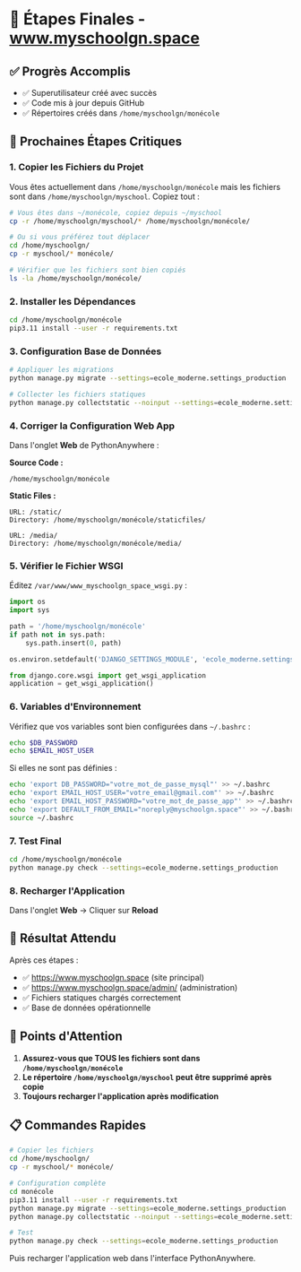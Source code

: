 # 🚀 Étapes Finales - www.myschoolgn.space

## ✅ Progrès Accomplis
- ✅ Superutilisateur créé avec succès
- ✅ Code mis à jour depuis GitHub
- ✅ Répertoires créés dans `/home/myschoolgn/monécole`

## 🔧 Prochaines Étapes Critiques

### 1. Copier les Fichiers du Projet
Vous êtes actuellement dans `/home/myschoolgn/monécole` mais les fichiers sont dans `/home/myschoolgn/myschool`. Copiez tout :

```bash
# Vous êtes dans ~/monécole, copiez depuis ~/myschool
cp -r /home/myschoolgn/myschool/* /home/myschoolgn/monécole/

# Ou si vous préférez tout déplacer
cd /home/myschoolgn/
cp -r myschool/* monécole/

# Vérifier que les fichiers sont bien copiés
ls -la /home/myschoolgn/monécole/
```

### 2. Installer les Dépendances
```bash
cd /home/myschoolgn/monécole
pip3.11 install --user -r requirements.txt
```

### 3. Configuration Base de Données
```bash
# Appliquer les migrations
python manage.py migrate --settings=ecole_moderne.settings_production

# Collecter les fichiers statiques
python manage.py collectstatic --noinput --settings=ecole_moderne.settings_production
```

### 4. Corriger la Configuration Web App
Dans l'onglet **Web** de PythonAnywhere :

**Source Code :**
```
/home/myschoolgn/monécole
```

**Static Files :**
```
URL: /static/
Directory: /home/myschoolgn/monécole/staticfiles/

URL: /media/
Directory: /home/myschoolgn/monécole/media/
```

### 5. Vérifier le Fichier WSGI
Éditez `/var/www/www_myschoolgn_space_wsgi.py` :

```python
import os
import sys

path = '/home/myschoolgn/monécole'
if path not in sys.path:
    sys.path.insert(0, path)

os.environ.setdefault('DJANGO_SETTINGS_MODULE', 'ecole_moderne.settings_production')

from django.core.wsgi import get_wsgi_application
application = get_wsgi_application()
```

### 6. Variables d'Environnement
Vérifiez que vos variables sont bien configurées dans `~/.bashrc` :
```bash
echo $DB_PASSWORD
echo $EMAIL_HOST_USER
```

Si elles ne sont pas définies :
```bash
echo 'export DB_PASSWORD="votre_mot_de_passe_mysql"' >> ~/.bashrc
echo 'export EMAIL_HOST_USER="votre_email@gmail.com"' >> ~/.bashrc
echo 'export EMAIL_HOST_PASSWORD="votre_mot_de_passe_app"' >> ~/.bashrc
echo 'export DEFAULT_FROM_EMAIL="noreply@myschoolgn.space"' >> ~/.bashrc
source ~/.bashrc
```

### 7. Test Final
```bash
cd /home/myschoolgn/monécole
python manage.py check --settings=ecole_moderne.settings_production
```

### 8. Recharger l'Application
Dans l'onglet **Web** → Cliquer sur **Reload**

## 🎯 Résultat Attendu

Après ces étapes :
- ✅ https://www.myschoolgn.space (site principal)
- ✅ https://www.myschoolgn.space/admin/ (administration)
- ✅ Fichiers statiques chargés correctement
- ✅ Base de données opérationnelle

## 🚨 Points d'Attention

1. **Assurez-vous que TOUS les fichiers sont dans `/home/myschoolgn/monécole`**
2. **Le répertoire `/home/myschoolgn/myschool` peut être supprimé après copie**
3. **Toujours recharger l'application après modification**

## 📋 Commandes Rapides

```bash
# Copier les fichiers
cd /home/myschoolgn/
cp -r myschool/* monécole/

# Configuration complète
cd monécole
pip3.11 install --user -r requirements.txt
python manage.py migrate --settings=ecole_moderne.settings_production
python manage.py collectstatic --noinput --settings=ecole_moderne.settings_production

# Test
python manage.py check --settings=ecole_moderne.settings_production
```

Puis recharger l'application web dans l'interface PythonAnywhere.
